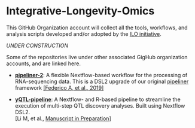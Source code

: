 # Integrative-Longevity-Omics

This GitHub Organization account will collect all the tools, workflows, and analysis scripts developed and/or adopted by the [ILO initiative](https://longevityomics.org/).

_UNDER CONSTRUCTION_

Some of the repositories live under other associated GigHub organization accounts, and are linked here.

- [**pipeliner-2**](https://github.com/montilab/pipeliner-2): A flexible Nextflow-based workflow for the processing of RNA-sequencing data. This is a DSL2 upgrade of our original [pipeliner](https://github.com/montilab/pipeliner) framework [[Federico A, et al., 2019]](https://doi.org/10.3389/fgene.2019.00614)

- [**yQTL-pipeline**](https://github.com/montilab/yQTL-Pipeline): A Nextflow- and R-based pipeline to streamline the execution of multi-step QTL discovery analyses. Built using Nextflow DSL2. <br>
  [Li M, et al., [Manuscript in Preparation](https://www.biorxiv.org/content/10.1101/2024.01.26.577518v1)]

<!--

**Here are some ideas to get you started:**

🙋‍♀️ A short introduction - what is your organization all about?
🌈 Contribution guidelines - how can the community get involved?
👩‍💻 Useful resources - where can the community find your docs? Is there anything else the community should know?
🍿 Fun facts - what does your team eat for breakfast?
🧙 Remember, you can do mighty things with the power of [Markdown](https://docs.github.com/github/writing-on-github/getting-started-with-writing-and-formatting-on-github/basic-writing-and-formatting-syntax)
-->
